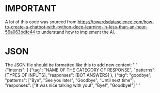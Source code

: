 # IMPORTANT
A lot of this code was sourced from https://towardsdatascience.com/how-to-create-a-chatbot-with-python-deep-learning-in-less-than-an-hour-56a063bdfc44 to understand how to implement the AI.

# JSON
The JSON file should be formatted like this to add new content:
'''
{"intents": [
    {"tag": "NAME OF THE CATEGORY OF RESPONSE",
        "patterns": [TYPES OF INPUTS],
        "responses": [BOT ANSWERS]
    },
    {"tag": "goodbye",
        "patterns": ["Bye", "See you later", "Goodbye", "Until next time"],
        "responses": ["It was nice talking with you!", "Bye!", "Goodbye!"]
'''
